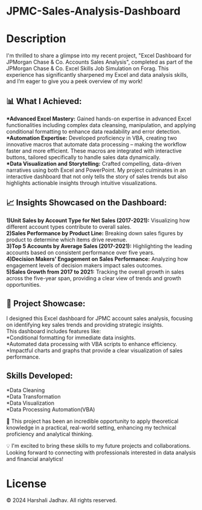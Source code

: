 # JPMC-Sales-Analysis-Dashboard
# Description
I'm thrilled to share a glimpse into my recent project, "Excel Dashboard for JPMorgan Chase & Co. Accounts Sales Analysis", completed as part of the JPMorgan Chase & Co. Excel Skills Job Simulation on Forag. This experience has significantly sharpened my Excel and data analysis skills, and I’m eager to give you a peek overview of my work!

## 📊 What I Achieved:

<b>*Advanced Excel Mastery:</b> Gained hands-on expertise in advanced Excel functionalities including complex data cleansing, manipulation, and applying conditional formatting to enhance data readability and error detection.<br>
<b>*Automation Expertise:</b> Developed proficiency in VBA, creating two innovative macros that automate data processing – making the workflow faster and more efficient. These macros are integrated with interactive buttons, tailored specifically to handle sales data dynamically.<br>
<b>*Data Visualization and Storytelling:</b> Crafted compelling, data-driven narratives using both Excel and PowerPoint. My project culminates in an interactive dashboard that not only tells the story of sales trends but also highlights actionable insights through intuitive visualizations.<br>

## 📈 Insights Showcased on the Dashboard:

<b>1)Unit Sales by Account Type for Net Sales (2017-2021):</b> Visualizing how different account types contribute to overall sales.<br>
<b>2)Sales Performance by Product Line:</b> Breaking down sales figures by product to determine which items drive revenue.<br>
<b>3)Top 5 Accounts by Average Sales (2017-2021):</b> Highlighting the leading accounts based on consistent performance over five years.<br>
<b>4)Decision Makers' Engagement on Sales Performance:</b> Analyzing how engagement levels of decision makers impact sales outcomes.<br>
<b>5)Sales Growth from 2017 to 2021:</b> Tracking the overall growth in sales across the five-year span, providing a clear view of trends and growth opportunities.<br>

## 🔗 Project Showcase:
I designed this Excel dashboard for JPMC account sales analysis, focusing on identifying key sales trends and providing strategic insights. <br>This dashboard includes features like:<br>
*Conditional formatting for immediate data insights.<br>
*Automated data processing with VBA scripts to enhance efficiency.<br>
*Impactful charts and graphs that provide a clear visualization of sales performance.<br>

## Skills Developed:
*Data Cleaning<br>
*Data Transformation<br>
*Data Visualization<br>
*Data Processing Automation(VBA)<br>

🌟 This project has been an incredible opportunity to apply theoretical knowledge in a practical, real-world setting, enhancing my technical proficiency and analytical thinking.

💡 I'm excited to bring these skills to my future projects and collaborations. Looking forward to connecting with professionals interested in data analysis and financial analytics!

# License
&copy; 2024 Harshali Jadhav. All rights reserved. 
